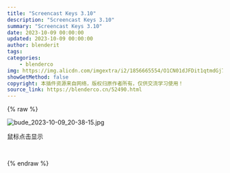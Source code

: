 ```yaml
---
title: "Screencast Keys 3.10"
description: "Screencast Keys 3.10"
summary: "Screencast Keys 3.10"
date: 2023-10-09 00:00:00
updated: 2023-10-09 00:00:00
author: blenderit
tags: 
categories:
    - blenderco
img: https://img.alicdn.com/imgextra/i2/1856665554/O1CN01dJFDit1qtmdGj7mru_!!1856665554.jpg
showGetMethod: false
copyright: 本插件资源来自网络，版权归原作者所有，仅供交流学习使用！
source_link: https://blenderco.cn/52490.html
---
```


{% raw %}
<p><img src="https://img.alicdn.com/imgextra/i2/1856665554/O1CN01dJFDit1qtmdGj7mru_!!1856665554.jpg" alt="bude_2023-10-09_20-38-15.jpg"></p><p>鼠标点击显示</p><p> </p>
<div style="display: none">blenderco</div>
{% endraw %}